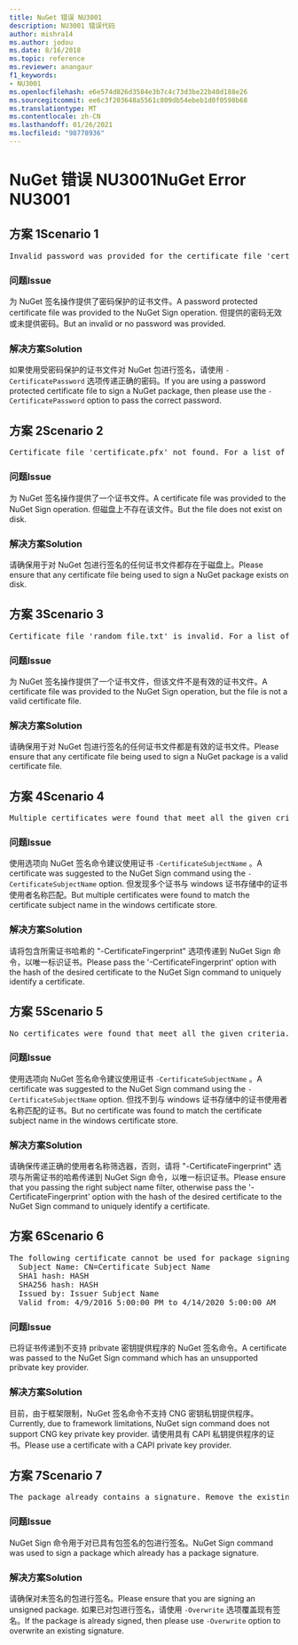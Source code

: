 ```yaml
---
title: NuGet 错误 NU3001
description: NU3001 错误代码
author: mishra14
ms.author: jodou
ms.date: 8/16/2018
ms.topic: reference
ms.reviewer: anangaur
f1_keywords:
- NU3001
ms.openlocfilehash: e6e574d826d3584e3b7c4c73d3be22b40d188e26
ms.sourcegitcommit: ee6c3f203648a5561c809db54ebeb1d0f0598b68
ms.translationtype: MT
ms.contentlocale: zh-CN
ms.lasthandoff: 01/26/2021
ms.locfileid: "98778936"
---
```

# <a name="nuget-error-nu3001"></a><span data-ttu-id="a5c42-103">NuGet 错误 NU3001</span><span class="sxs-lookup"><span data-stu-id="a5c42-103">NuGet Error NU3001</span></span>

## <a name="scenario-1"></a><span data-ttu-id="a5c42-104">方案 1</span><span class="sxs-lookup"><span data-stu-id="a5c42-104">Scenario 1</span></span>

<pre>Invalid password was provided for the certificate file 'certificate.pfx'. Provide a valid password using the '-CertificatePassword' option.</pre>

### <a name="issue"></a><span data-ttu-id="a5c42-105">问题</span><span class="sxs-lookup"><span data-stu-id="a5c42-105">Issue</span></span>

<span data-ttu-id="a5c42-106">为 NuGet 签名操作提供了密码保护的证书文件。</span><span class="sxs-lookup"><span data-stu-id="a5c42-106">A password protected certificate file was provided to the NuGet Sign operation.</span></span> <span data-ttu-id="a5c42-107">但提供的密码无效或未提供密码。</span><span class="sxs-lookup"><span data-stu-id="a5c42-107">But an invalid or no password was provided.</span></span>


### <a name="solution"></a><span data-ttu-id="a5c42-108">解决方案</span><span class="sxs-lookup"><span data-stu-id="a5c42-108">Solution</span></span>

<span data-ttu-id="a5c42-109">如果使用受密码保护的证书文件对 NuGet 包进行签名，请使用 `-CertificatePassword` 选项传递正确的密码。</span><span class="sxs-lookup"><span data-stu-id="a5c42-109">If you are using a password protected certificate file to sign a NuGet package, then please use the `-CertificatePassword` option to pass the correct password.</span></span>



## <a name="scenario-2"></a><span data-ttu-id="a5c42-110">方案 2</span><span class="sxs-lookup"><span data-stu-id="a5c42-110">Scenario 2</span></span>

<pre>Certificate file 'certificate.pfx' not found. For a list of accepted ways to provide a certificate, visit https://docs.nuget.org/docs/reference/command-line-reference.</pre>

### <a name="issue"></a><span data-ttu-id="a5c42-111">问题</span><span class="sxs-lookup"><span data-stu-id="a5c42-111">Issue</span></span>

<span data-ttu-id="a5c42-112">为 NuGet 签名操作提供了一个证书文件。</span><span class="sxs-lookup"><span data-stu-id="a5c42-112">A certificate file was provided to the NuGet Sign operation.</span></span> <span data-ttu-id="a5c42-113">但磁盘上不存在该文件。</span><span class="sxs-lookup"><span data-stu-id="a5c42-113">But the file does not exist on disk.</span></span>


### <a name="solution"></a><span data-ttu-id="a5c42-114">解决方案</span><span class="sxs-lookup"><span data-stu-id="a5c42-114">Solution</span></span>

<span data-ttu-id="a5c42-115">请确保用于对 NuGet 包进行签名的任何证书文件都存在于磁盘上。</span><span class="sxs-lookup"><span data-stu-id="a5c42-115">Please ensure that any certificate file being used to sign a NuGet package exists on disk.</span></span>



## <a name="scenario-3"></a><span data-ttu-id="a5c42-116">方案 3</span><span class="sxs-lookup"><span data-stu-id="a5c42-116">Scenario 3</span></span>

<pre>Certificate file 'random_file.txt' is invalid. For a list of accepted ways to provide a certificate, visit https://docs.nuget.org/docs/reference/command-line-reference.</pre>

### <a name="issue"></a><span data-ttu-id="a5c42-117">问题</span><span class="sxs-lookup"><span data-stu-id="a5c42-117">Issue</span></span>

<span data-ttu-id="a5c42-118">为 NuGet 签名操作提供了一个证书文件，但该文件不是有效的证书文件。</span><span class="sxs-lookup"><span data-stu-id="a5c42-118">A certificate file was provided to the NuGet Sign operation, but the file is not a valid certificate file.</span></span>


### <a name="solution"></a><span data-ttu-id="a5c42-119">解决方案</span><span class="sxs-lookup"><span data-stu-id="a5c42-119">Solution</span></span>

<span data-ttu-id="a5c42-120">请确保用于对 NuGet 包进行签名的任何证书文件都是有效的证书文件。</span><span class="sxs-lookup"><span data-stu-id="a5c42-120">Please ensure that any certificate file being used to sign a NuGet package is a valid certificate file.</span></span>



## <a name="scenario-4"></a><span data-ttu-id="a5c42-121">方案 4</span><span class="sxs-lookup"><span data-stu-id="a5c42-121">Scenario 4</span></span>

<pre>Multiple certificates were found that meet all the given criteria. Use the '-CertificateFingerprint' option with the hash of the desired certificate.</pre>

### <a name="issue"></a><span data-ttu-id="a5c42-122">问题</span><span class="sxs-lookup"><span data-stu-id="a5c42-122">Issue</span></span>

<span data-ttu-id="a5c42-123">使用选项向 NuGet 签名命令建议使用证书 `-CertificateSubjectName` 。</span><span class="sxs-lookup"><span data-stu-id="a5c42-123">A certificate was suggested to the NuGet Sign command using the `-CertificateSubjectName` option.</span></span> <span data-ttu-id="a5c42-124">但发现多个证书与 windows 证书存储中的证书使用者名称匹配。</span><span class="sxs-lookup"><span data-stu-id="a5c42-124">But multiple certificates were found to match the certificate subject name in the windows certificate store.</span></span>


### <a name="solution"></a><span data-ttu-id="a5c42-125">解决方案</span><span class="sxs-lookup"><span data-stu-id="a5c42-125">Solution</span></span>

<span data-ttu-id="a5c42-126">请将包含所需证书哈希的 "-CertificateFingerprint" 选项传递到 NuGet Sign 命令，以唯一标识证书。</span><span class="sxs-lookup"><span data-stu-id="a5c42-126">Please pass the '-CertificateFingerprint' option with the hash of the desired certificate to the NuGet Sign command to uniquely identify a certificate.</span></span>



## <a name="scenario-5"></a><span data-ttu-id="a5c42-127">方案 5</span><span class="sxs-lookup"><span data-stu-id="a5c42-127">Scenario 5</span></span>

<pre>No certificates were found that meet all the given criteria. For a list of accepted ways to provide a certificate, visit https://docs.nuget.org/docs/reference/command-line-reference.</pre>

### <a name="issue"></a><span data-ttu-id="a5c42-128">问题</span><span class="sxs-lookup"><span data-stu-id="a5c42-128">Issue</span></span>

<span data-ttu-id="a5c42-129">使用选项向 NuGet 签名命令建议使用证书 `-CertificateSubjectName` 。</span><span class="sxs-lookup"><span data-stu-id="a5c42-129">A certificate was suggested to the NuGet Sign command using the `-CertificateSubjectName` option.</span></span> <span data-ttu-id="a5c42-130">但找不到与 windows 证书存储中的证书使用者名称匹配的证书。</span><span class="sxs-lookup"><span data-stu-id="a5c42-130">But no certificate was found to match the certificate subject name in the windows certificate store.</span></span>


### <a name="solution"></a><span data-ttu-id="a5c42-131">解决方案</span><span class="sxs-lookup"><span data-stu-id="a5c42-131">Solution</span></span>

<span data-ttu-id="a5c42-132">请确保传递正确的使用者名称筛选器，否则，请将 "-CertificateFingerprint" 选项与所需证书的哈希传递到 NuGet Sign 命令，以唯一标识证书。</span><span class="sxs-lookup"><span data-stu-id="a5c42-132">Please ensure that you passing the right subject name filter, otherwise pass the '-CertificateFingerprint' option with the hash of the desired certificate to the NuGet Sign command to uniquely identify a certificate.</span></span>



## <a name="scenario-6"></a><span data-ttu-id="a5c42-133">方案 6</span><span class="sxs-lookup"><span data-stu-id="a5c42-133">Scenario 6</span></span>

<pre>The following certificate cannot be used for package signing as the private key provider is unsupported:
  Subject Name: CN=Certificate Subject Name
  SHA1 hash: HASH
  SHA256 hash: HASH
  Issued by: Issuer Subject Name
  Valid from: 4/9/2016 5:00:00 PM to 4/14/2020 5:00:00 AM</pre>

### <a name="issue"></a><span data-ttu-id="a5c42-134">问题</span><span class="sxs-lookup"><span data-stu-id="a5c42-134">Issue</span></span>

<span data-ttu-id="a5c42-135">已将证书传递到不支持 pribvate 密钥提供程序的 NuGet 签名命令。</span><span class="sxs-lookup"><span data-stu-id="a5c42-135">A certificate was passed to the NuGet Sign command which has an unsupported pribvate key provider.</span></span> 


### <a name="solution"></a><span data-ttu-id="a5c42-136">解决方案</span><span class="sxs-lookup"><span data-stu-id="a5c42-136">Solution</span></span>

<span data-ttu-id="a5c42-137">目前，由于框架限制，NuGet 签名命令不支持 CNG 密钥私钥提供程序。</span><span class="sxs-lookup"><span data-stu-id="a5c42-137">Currently, due to framework limitations, NuGet sign command does not support CNG key private key provider.</span></span> <span data-ttu-id="a5c42-138">请使用具有 CAPI 私钥提供程序的证书。</span><span class="sxs-lookup"><span data-stu-id="a5c42-138">Please use a certificate with a CAPI private key provider.</span></span>



## <a name="scenario-7"></a><span data-ttu-id="a5c42-139">方案 7</span><span class="sxs-lookup"><span data-stu-id="a5c42-139">Scenario 7</span></span>

<pre>The package already contains a signature. Remove the existing signature before adding a new signature.</pre>

### <a name="issue"></a><span data-ttu-id="a5c42-140">问题</span><span class="sxs-lookup"><span data-stu-id="a5c42-140">Issue</span></span>

<span data-ttu-id="a5c42-141">NuGet Sign 命令用于对已具有包签名的包进行签名。</span><span class="sxs-lookup"><span data-stu-id="a5c42-141">NuGet Sign command was used to sign a package which already has a package signature.</span></span>


### <a name="solution"></a><span data-ttu-id="a5c42-142">解决方案</span><span class="sxs-lookup"><span data-stu-id="a5c42-142">Solution</span></span>

<span data-ttu-id="a5c42-143">请确保对未签名的包进行签名。</span><span class="sxs-lookup"><span data-stu-id="a5c42-143">Please ensure that you are signing an unsigned package.</span></span> <span data-ttu-id="a5c42-144">如果已对包进行签名，请使用 `-Overwrite` 选项覆盖现有签名。</span><span class="sxs-lookup"><span data-stu-id="a5c42-144">If the package is already signed, then please use `-Overwrite` option to overwrite an existing signature.</span></span>


